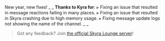 New year, new fixes!
_ _
**Thanks to Kyra for**:
⫸ Fixing an issue that resulted in message reactions failing in many places.
⫸ Fixing an issue that resulted in Skyra crashing due to high memory usage.
⫸ Fixing message update logs not showing the name of the channel.
_ _
> Got any feedback? Join [the official Skyra Lounge server](https://join.skyra.pw)!
